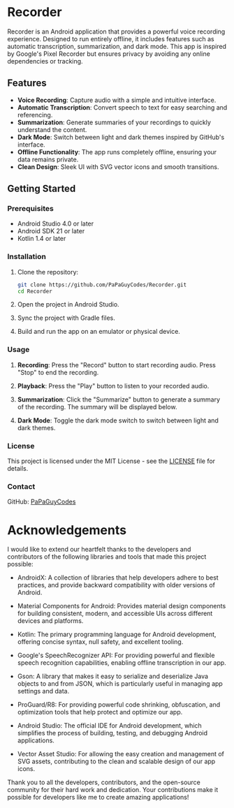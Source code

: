 # Recorder

Recorder is an Android application that provides a powerful voice recording experience. Designed to run entirely offline, it includes features such as automatic transcription, summarization, and dark mode. This app is inspired by Google's Pixel Recorder but ensures privacy by avoiding any online dependencies or tracking.

## Features

- **Voice Recording**: Capture audio with a simple and intuitive interface.
- **Automatic Transcription**: Convert speech to text for easy searching and referencing.
- **Summarization**: Generate summaries of your recordings to quickly understand the content.
- **Dark Mode**: Switch between light and dark themes inspired by GitHub's interface.
- **Offline Functionality**: The app runs completely offline, ensuring your data remains private.
- **Clean Design**: Sleek UI with SVG vector icons and smooth transitions.

## Getting Started

### Prerequisites

- Android Studio 4.0 or later
- Android SDK 21 or later
- Kotlin 1.4 or later

### Installation

1. Clone the repository:

    ```bash
    git clone https://github.com/PaPaGuyCodes/Recorder.git
    cd Recorder
    ```

2. Open the project in Android Studio.

3. Sync the project with Gradle files.

4. Build and run the app on an emulator or physical device.


### Usage

1. **Recording**: Press the "Record" button to start recording audio. Press "Stop" to end the recording.

2. **Playback**: Press the "Play" button to listen to your recorded audio.

3. **Summarization**: Click the "Summarize" button to generate a summary of the recording. The summary will be displayed below.

4. **Dark Mode**: Toggle the dark mode switch to switch between light and dark themes.

### License

This project is licensed under the MIT License - see the [LICENSE](LICENSE) file for details.

### Contact

GitHub: [PaPaGuyCodes](https://github.com/PaPaGuyCodes)

# Acknowledgements
I would like to extend our heartfelt thanks to the developers and contributors of the following libraries and tools that made this project possible:

- AndroidX: A collection of libraries that help developers adhere to best practices, and provide backward compatibility with older versions of Android.

- Material Components for Android: Provides material design components for building consistent, modern, and accessible UIs across different devices and platforms.

- Kotlin: The primary programming language for Android development, offering concise syntax, null safety, and excellent tooling.

- Google's SpeechRecognizer API: For providing powerful and flexible speech recognition capabilities, enabling offline transcription in our app.

- Gson: A library that makes it easy to serialize and deserialize Java objects to and from JSON, which is particularly useful in managing app settings and data.

- ProGuard/R8: For providing powerful code shrinking, obfuscation, and optimization tools that help protect and optimize our app.

- Android Studio: The official IDE for Android development, which simplifies the process of building, testing, and debugging Android applications.

- Vector Asset Studio: For allowing the easy creation and management of SVG assets, contributing to the clean and scalable design of our app icons.

Thank you to all the developers, contributors, and the open-source community for their hard work and dedication. Your contributions make it possible for developers like me to create amazing applications!

